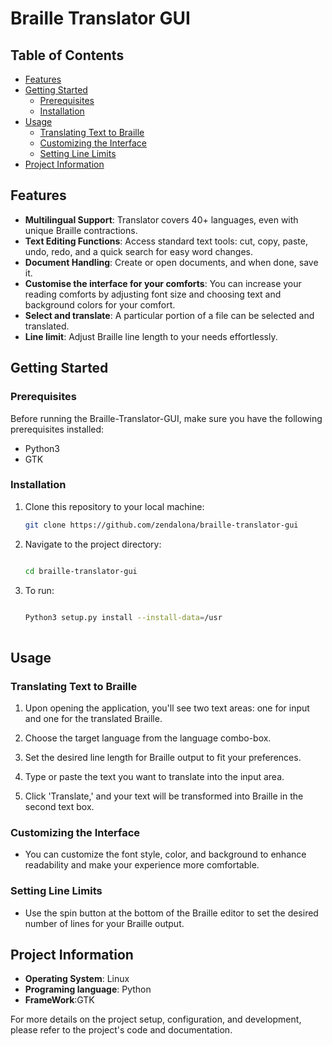 
# Braille Translator GUI





## Table of Contents

- [Features](#features)
- [Getting Started](#getting-started)
  - [Prerequisites](#prerequisites)
  - [Installation](#installation)
- [Usage](#usage)
  - [Translating Text to Braille](#translating-text-to-braille)
  - [Customizing the Interface](#customizing-the-interface)
  - [Setting Line Limits](#setting-line-limits)
- [Project Information](#project-information)

## Features

- **Multilingual Support**: Translator covers 40+ languages, even with unique Braille contractions.
- **Text Editing Functions**: Access standard text tools: cut, copy, paste, undo, redo, and a quick search for easy word changes.
- **Document Handling**: Create or open documents, and when done, save it.
- **Customise the interface for your comforts**: You can increase your reading comforts by adjusting font size and choosing text and background colors for your comfort.
- **Select and translate**: A particular portion of a file can be selected and translated.
- **Line limit**: Adjust Braille line length to your needs effortlessly.

## Getting Started

### Prerequisites

Before running the Braille-Translator-GUI, make sure you have the following prerequisites installed:

- Python3 
- GTK


### Installation

1. Clone this repository to your local machine:

   ```bash
   git clone https://github.com/zendalona/braille-translator-gui
   ```

2. Navigate to the project directory:

   ```bash
   
   cd braille-translator-gui
   ```

3. To run:
    ```bash
    
    Python3 setup.py install --install-data=/usr
     
    ```



   



## Usage

### Translating Text to Braille

1. Upon opening the application, you'll see two text areas: one for input and one for the translated Braille.

2. Choose the target language from the language combo-box.

3. Set the desired line length for Braille output to fit your preferences.

4. Type or paste the text you want to translate into the input area.

5. Click 'Translate,' and your text will be transformed into Braille in the second text box.

### Customizing the Interface

- You can customize the font style, color, and background to enhance readability and make your experience more comfortable.

### Setting Line Limits

- Use the spin button at the bottom of the Braille editor to set the desired number of lines for your Braille output. 




## Project Information

- **Operating System**: Linux
- **Programing language**: Python
- **FrameWork**:GTK

For more details on the project setup, configuration, and development, please refer to the project's code and documentation.
